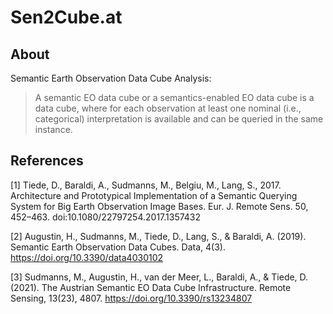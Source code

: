 # Sen2Cube.at

## About
Semantic Earth Observation Data Cube Analysis:

> A semantic EO data cube or a semantics-enabled EO data cube is a data cube, where for each observation at least one nominal (i.e., categorical) interpretation is available and can be queried in the same instance. 

## References
[1] Tiede, D., Baraldi, A., Sudmanns, M., Belgiu, M., Lang, S., 2017. Architecture and Prototypical Implementation of a Semantic Querying System for Big Earth Observation Image Bases. Eur. J. Remote Sens. 50, 452–463. doi:10.1080/22797254.2017.1357432

[2] Augustin, H., Sudmanns, M., Tiede, D., Lang, S., & Baraldi, A. (2019). Semantic Earth Observation Data Cubes. Data, 4(3). https://doi.org/10.3390/data4030102

[3] Sudmanns, M., Augustin, H., van der Meer, L., Baraldi, A., & Tiede, D. (2021). The Austrian Semantic EO Data Cube Infrastructure. Remote Sensing, 13(23), 4807. https://doi.org/10.3390/rs13234807







